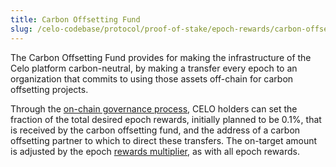 ```yaml
---
title: Carbon Offsetting Fund
slug: /celo-codebase/protocol/proof-of-stake/epoch-rewards/carbon-offsetting-fund
---
```


The Carbon Offsetting Fund provides for making the infrastructure of the Celo platform carbon-neutral, by making a transfer every epoch to an organization that commits to using those assets off-chain for carbon offsetting projects.

Through the [on-chain governance process](../governance.md), CELO holders can set the fraction of the total desired epoch rewards, initially planned to be 0.1%, that is received by the carbon offsetting fund, and the address of a carbon offsetting partner to which to direct these transfers. The on-target amount is adjusted by the epoch [rewards multiplier](epoch-rewards.md), as with all epoch rewards.
